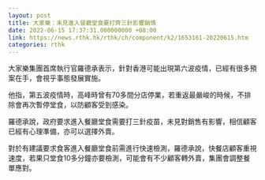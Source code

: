 ```yaml
---
layout: post
title: 大家樂：未見進入餐廳堂食要打齊三針影響銷情
date: 2022-06-15 17:37:31.000000000 +08:00
link: https://news.rthk.hk/rthk/ch/component/k2/1653161-20220615.htm
categories: rthk
---
```


大家樂集團首席執行官羅德承表示，針對香港可能出現第六波疫情，已經有很多預案在手，會視乎事態發展實施。

他指，第五波疫情時，高峰時曾有70多間分店停業，若重返最嚴峻的時候，不排除會再次暫停堂食，以防顧客受到感染。

羅德承說，政府要求進入餐廳堂食需要打三針疫苗，未見對銷售有影響，相信顧客已經有心理準備，亦可以選擇外賣。

對於有建議要求食客進入餐廳堂食前需進行快速檢測，羅德承說，快餐店顧客重視速度，若果只堂食10多分鐘亦要檢測，可能會有不少顧客轉外賣，集團會調整餐單應對。
